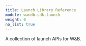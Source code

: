 ```yaml
---
title: Launch Library Reference
module: wandb.sdk.launch
weight: 0
no_list: true
---
```

A collection of launch APIs for W&B.
